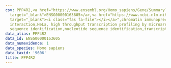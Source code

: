 ```yaml
---
csv: PPP4R2,<a href="https://www.ensembl.org/Homo_sapiens/Gene/Summary?db=core;g=ENSG00000163605"
  target="_blank">ENSG00000163605</a>,<a href="https://www.ncbi.nlm.nih.gov/pubmed/17216044"
  target="_blank"><i class="fas fa-file"></i></a>",chromatin immunoprecipitation assay,direct
  interaction,HeLa, high throughput transcription profiling by microarray,nucleotide
  sequence identification,nucleotide sequence identification,transcriptional regulation,
data_alias: PPP4R2
data_id: ENSG00000163605
data_numevidence: 1
data_species: Homo sapiens
data_taxid: '9606'
title: PPP4R2
---
```

